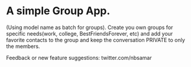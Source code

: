 # A simple Group App.
(Using model name as batch for groups).
Create you own groups for specific needs(work, college, BestFriendsForever, etc) and add your favorite contacts to the group and keep the conversation PRIVATE to only the members.


Feedback or new feature suggestions: twitter.com/nbsamar
